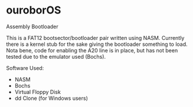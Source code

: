 ouroborOS
=========

Assembly Bootloader

This is a FAT12 bootsector/bootloader pair written using NASM. Currently there is a kernel stub for the sake giving the bootloader something to load. Nota bene, code for enabling the A20 line is in place, but has not been tested due to the emulator used (Bochs).

Software Used:
- NASM
- Bochs
- Virtual Floppy Disk
- dd Clone (for Windows users)

